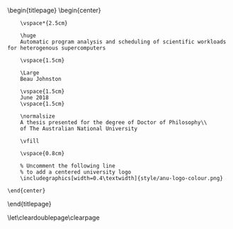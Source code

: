 <!-- 
This is the Latex-heavy title page. 
-->

\begin{titlepage}
    \begin{center}

        \vspace*{2.5cm}

        \huge
        Automatic program analysis and scheduling of scientific workloads for heterogenous supercomputers

        \vspace{1.5cm}

        \Large
        Beau Johnston
        
        \vspace{1.5cm}
        June 2018
        \vspace{1.5cm}

        \normalsize
        A thesis presented for the degree of Doctor of Philosophy\\
        of The Australian National University

        \vfill

        \vspace{0.8cm}

        % Uncomment the following line
        % to add a centered university logo
        \includegraphics[width=0.4\textwidth]{style/anu-logo-colour.png}
        
    \end{center}
\end{titlepage}

\let\cleardoublepage\clearpage

